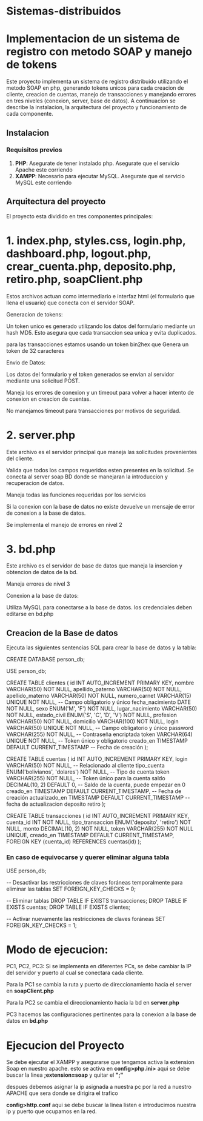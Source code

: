 # Sistemas-distribuidos

# Implementacion de un sistema de registro con metodo SOAP y manejo de tokens

Este proyecto implementa un sistema de registro distribuido utilizando el metodo SOAP en php, generando tokens unicos para cada creacion de cliente, creacion de cuentas, manejo de transacciones y manejando errores en tres niveles (conexion, server, base de datos). A continuacion se describe la instalacion, la arquitectura del proyecto y funcionamiento de cada componente.

## Instalacion 

### Requisitos previos
1. **PHP**: Asegurate de tener instalado php. Asegurate que el servicio Apache este corriendo
2. **XAMPP**: Necesario para ejecutar MySQL. Asegurate que el servicio MySQL este corriendo

## Arquitectura del proyecto
El proyecto esta dividido en tres componentes principales:
# 1. index.php, styles.css, login.php, dashboard.php, logout.php, crear_cuenta.php, deposito.php, retiro.php, soapClient.php
Estos archivos actuan como intermediario e interfaz html (el formulario que llena el usuario) que conecta con el servidor SOAP.

Generacion de tokens:

Un token unico es generado utilizando los datos del formulario mediante un hash MD5. Esto asegura que cada transaccion sea unica y evita duplicados.

para las transacciones estamos usando un token bin2hex que Genera un token de 32 caracteres

Envio de Datos:

Los datos del formulario y el token generados se envian al servidor mediante una solicitud POST.

Maneja los errores de conexion y un timeout para volver a hacer intento de conexion en creacion de cuentas.

No manejamos timeout para transacciones por motivos de seguridad.

# 2. server.php
Este archivo es el servidor principal que maneja las solicitudes provenientes del cliente.

Valida que todos los campos requeridos esten presentes en la solicitud.
Se conecta al server soap BD donde se manejaran la introduccion y recuperacion de datos.

Maneja todas las funciones requeridas por los servicios

Si la conexion con la base de datos no existe devuelve un mensaje de error de conexion a la base de datos.

Se implementa el manejo de errores en nivel 2

# 3. bd.php
Este archivo es el servidor de base de datos que maneja la insercion y obtencion de datos de la bd.

Maneja errores de nivel 3

Conexion a la base de datos:

Utiliza MySQL para conectarse a la base de datos. los credenciales deben editarse en bd.php

## Creacion de la Base de datos 
Ejecuta las siguientes sentencias SQL para crear la base de datos y la tabla:

CREATE DATABASE person_db;

USE person_db;

CREATE TABLE clientes (
    id INT AUTO_INCREMENT PRIMARY KEY,
    nombre VARCHAR(50) NOT NULL,
    apellido_paterno VARCHAR(50) NOT NULL,
    apellido_materno VARCHAR(50) NOT NULL,
    numero_carnet VARCHAR(15) UNIQUE NOT NULL, -- Campo obligatorio y único
    fecha_nacimiento DATE NOT NULL,
    sexo ENUM('M', 'F') NOT NULL,
    lugar_nacimiento VARCHAR(50) NOT NULL,
    estado_civil ENUM('S', 'C', 'D', 'V') NOT NULL,
    profesion VARCHAR(50) NOT NULL,
    domicilio VARCHAR(100) NOT NULL,
    login VARCHAR(50) UNIQUE NOT NULL, -- Campo obligatorio y único
    password VARCHAR(255) NOT NULL, -- Contraseña encriptada
    token VARCHAR(64) UNIQUE NOT NULL, -- Token único y obligatorio
    creado_en TIMESTAMP DEFAULT CURRENT_TIMESTAMP -- Fecha de creación
);

CREATE TABLE cuentas (
    id INT AUTO_INCREMENT PRIMARY KEY,
    login VARCHAR(50) NOT NULL,         -- Relacionado al cliente
    tipo_cuenta ENUM('bolivianos', 'dolares') NOT NULL,  -- Tipo de cuenta
    token VARCHAR(255) NOT NULL,        -- Token único para la cuenta
    saldo DECIMAL(10, 2) DEFAULT 0,     -- Saldo de la cuenta, puede empezar en 0
    creado_en TIMESTAMP DEFAULT CURRENT_TIMESTAMP,      -- Fecha de creación
    actualizado_en TIMESTAMP DEFAULT CURRENT_TIMESTAMP     -- fecha de actualizacion deposito retiro
);

CREATE TABLE transacciones (
    id INT AUTO_INCREMENT PRIMARY KEY,
    cuenta_id INT NOT NULL,
    tipo_transaccion ENUM('deposito', 'retiro') NOT NULL,
    monto DECIMAL(10, 2) NOT NULL,
    token VARCHAR(255) NOT NULL UNIQUE,
    creado_en TIMESTAMP DEFAULT CURRENT_TIMESTAMP,
    FOREIGN KEY (cuenta_id) REFERENCES cuentas(id)
);


### En caso de equivocarse y querer eliminar alguna tabla
USE person_db;

-- Desactivar las restricciones de claves foráneas temporalmente para eliminar las tablas
SET FOREIGN_KEY_CHECKS = 0;

-- Eliminar tablas
DROP TABLE IF EXISTS transacciones;
DROP TABLE IF EXISTS cuentas;
DROP TABLE IF EXISTS clientes;

-- Activar nuevamente las restricciones de claves foráneas
SET FOREIGN_KEY_CHECKS = 1;


# Modo de ejecucion:
PC1, PC2, PC3: Si se implementa en diferentes PCs, se debe cambiar la IP del servidor y puerto al cual se conectara cada cliente.

Para la PC1 se cambia la ruta y puerto de direccionamiento hacia el server en **soapClient.php**

Para la PC2 se cambia el direccionamiento hacia la bd en **server.php**

PC3 hacemos las configuraciones pertinentes para la conexion a la base de datos en **bd.php**

# Ejecucion del Proyecto

Se debe ejecutar el XAMPP y asegurarse que tengamos activa la extension Soap en nuestro apache. esto se activa en **config>php.ini>** aqui se debe buscar la linea **;extension=soap**  y quitar el **";"**

despues debemos asignar la ip asignada a nuestra pc por la red a nuestro APACHE que sera donde se dirigira el trafico

**config>http.conf**  aqui se debe buscar la linea listen e introducimos nuestra ip y puerto que ocupamos en la red.

